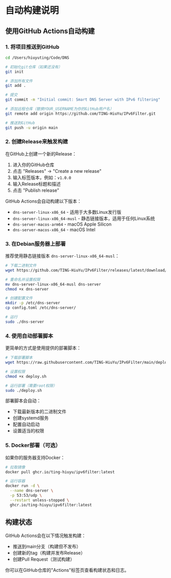 # 自动构建说明

## 使用GitHub Actions自动构建

### 1. 将项目推送到GitHub

```bash
cd /Users/hiuyuting/Code/DNS

# 初始化git仓库（如果还没有）
git init

# 添加所有文件
git add .

# 提交
git commit -m "Initial commit: Smart DNS Server with IPv6 filtering"

# 添加远程仓库（替换YOUR_USERNAME为你的GitHub用户名）
git remote add origin https://github.com/TING-HiuYu/IPv6Filter.git

# 推送到GitHub
git push -u origin main
```

### 2. 创建Release来触发构建

在GitHub上创建一个新的Release：

1. 进入你的GitHub仓库
2. 点击 "Releases" → "Create a new release"
3. 输入标签版本，例如：`v1.0.0`
4. 输入Release标题和描述
5. 点击 "Publish release"

GitHub Actions会自动构建以下版本：

- `dns-server-linux-x86_64` - 适用于大多数Linux发行版
- `dns-server-linux-x86_64-musl` - 静态链接版本，适用于任何Linux系统
- `dns-server-macos-arm64` - macOS Apple Silicon
- `dns-server-macos-x86_64` - macOS Intel

### 3. 在Debian服务器上部署

推荐使用静态链接版本 `dns-server-linux-x86_64-musl`：

```bash
# 下载二进制文件
wget https://github.com/TING-HiuYu/IPv6Filter/releases/latest/download/dns-server-linux-x86_64-musl

# 重命名并设置权限
mv dns-server-linux-x86_64-musl dns-server
chmod +x dns-server

# 创建配置文件
mkdir -p /etc/dns-server
cp config.toml /etc/dns-server/

# 运行
sudo ./dns-server
```

### 4. 使用自动部署脚本

更简单的方式是使用提供的部署脚本：

```bash
# 下载部署脚本
wget https://raw.githubusercontent.com/TING-HiuYu/IPv6Filter/main/deploy.sh

# 设置权限
chmod +x deploy.sh

# 运行部署（需要root权限）
sudo ./deploy.sh
```

部署脚本会自动：
- 下载最新版本的二进制文件
- 创建systemd服务
- 配置自动启动
- 设置适当的权限

### 5. Docker部署（可选）

如果你的服务器支持Docker：

```bash
# 拉取镜像
docker pull ghcr.io/ting-hiuyu/ipv6filter:latest

# 运行容器
docker run -d \
  --name dns-server \
  -p 53:53/udp \
  --restart unless-stopped \
  ghcr.io/ting-hiuyu/ipv6filter:latest
```

## 构建状态

GitHub Actions会在以下情况触发构建：

- 推送到main分支（构建但不发布）
- 创建新的tag（构建并发布Release）
- 创建Pull Request（测试构建）

你可以在GitHub仓库的"Actions"标签页查看构建状态和日志。
